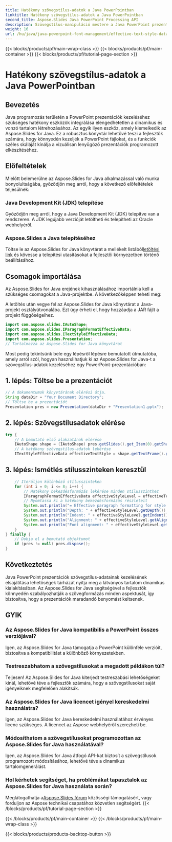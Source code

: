 ```yaml
---
title: Hatékony szövegstílus-adatok a Java PowerPointban
linktitle: Hatékony szövegstílus-adatok a Java PowerPointban
second_title: Aspose.Slides Java PowerPoint Processing API
description: Szövegstílus-manipuláció mestere a Java PowerPoint prezentációkban az Aspose.Slides for Java segítségével. A formázás dinamikus testreszabása a hatásos tartalomkészítés érdekében.
weight: 16
url: /hu/java/java-powerpoint-font-management/effective-text-style-data-java-powerpoint/
---
```


{{< blocks/products/pf/main-wrap-class >}}
{{< blocks/products/pf/main-container >}}
{{< blocks/products/pf/tutorial-page-section >}}

# Hatékony szövegstílus-adatok a Java PowerPointban

## Bevezetés
Java programozás területén a PowerPoint prezentációk kezeléséhez szükséges hatékony eszközök integrálása elengedhetetlen a dinamikus és vonzó tartalom létrehozásához. Az egyik ilyen eszköz, amely kiemelkedik az Aspose.Slides for Java. Ez a robusztus könyvtár lehetővé teszi a fejlesztők számára, hogy könnyedén kezeljék a PowerPoint fájlokat, és a funkciók széles skáláját kínálja a vizuálisan lenyűgöző prezentációk programozott elkészítéséhez.
## Előfeltételek
Mielőtt belemerülne az Aspose.Slides for Java alkalmazással való munka bonyolultságába, győződjön meg arról, hogy a következő előfeltételek teljesülnek:
### Java Development Kit (JDK) telepítése
Győződjön meg arról, hogy a Java Development Kit (JDK) telepítve van a rendszeren. A JDK legújabb verzióját letöltheti és telepítheti az Oracle webhelyéről.
### Aspose.Slides a Java telepítéséhez
 Töltse le az Aspose.Slides for Java könyvtárat a mellékelt listából[letöltési link](https://releases.aspose.com/slides/java/) és kövesse a telepítési utasításokat a fejlesztői környezetben történő beállításához.

## Csomagok importálása
Az Aspose.Slides for Java erejének kihasználásához importálnia kell a szükséges csomagokat a Java-projektbe. A következőképpen teheti meg:

A letöltés után vegye fel az Aspose.Slides for Java könyvtárat a Java-projekt osztályútvonalába. Ezt úgy érheti el, hogy hozzáadja a JAR fájlt a projekt függőségeihez.
```java
import com.aspose.slides.IAutoShape;
import com.aspose.slides.IParagraphFormatEffectiveData;
import com.aspose.slides.ITextStyleEffectiveData;
import com.aspose.slides.Presentation;
// Tartalmazza az Aspose.Slides for Java könyvtárat
```

Most pedig tekintsünk bele egy lépésről lépésre bemutatott útmutatóba, amely arról szól, hogyan használhatjuk ki az Aspose.Slides for Java-t a szövegstílus-adatok kezeléséhez egy PowerPoint-prezentációban:
## 1. lépés: Töltse be a prezentációt
```java
// A dokumentumok könyvtárának elérési útja.
String dataDir = "Your Document Directory";
// Töltse be a prezentációt
Presentation pres = new Presentation(dataDir + "Presentation1.pptx");
```
## 2. lépés: Szövegstílusadatok elérése
```java
try {
    // A bemutató első alakzatának elérése
    IAutoShape shape = (IAutoShape) pres.getSlides().get_Item(0).getShapes().get_Item(0);
    // A hatékony szövegstílus-adatok lekérése
    ITextStyleEffectiveData effectiveTextStyle = shape.getTextFrame().getTextFrameFormat().getTextStyle().getEffective();
```
## 3. lépés: Ismétlés stílusszinteken keresztül
```java
    // Iteráljon különböző stílusszinteken
    for (int i = 0; i <= 8; i++) {
        // Hatékony bekezdésformázás lekérése minden stílusszinthez
        IParagraphFormatEffectiveData effectiveStyleLevel = effectiveTextStyle.getLevel(i);
        // Nyomtassa ki a hatékony bekezdésformázás részleteit
        System.out.println("= Effective paragraph formatting for style level #" + i + " =");
        System.out.println("Depth: " + effectiveStyleLevel.getDepth());
        System.out.println("Indent: " + effectiveStyleLevel.getIndent());
        System.out.println("Alignment: " + effectiveStyleLevel.getAlignment());
        System.out.println("Font alignment: " + effectiveStyleLevel.getFontAlignment());
    }
} finally {
    // Dobja el a bemutató objektumot
    if (pres != null) pres.dispose();
}
```

## Következtetés
Java PowerPoint prezentációk szövegstílus-adatainak kezelésének elsajátítása lehetőségek tárházát nyitja meg a látványos tartalom dinamikus kialakításában. Az Aspose.Slides for Java segítségével a fejlesztők könnyedén szabályozhatják a szövegformázás minden aspektusát, így biztosítva, hogy a prezentációk maradandó benyomást keltsenek.
## GYIK
### Az Aspose.Slides for Java kompatibilis a PowerPoint összes verziójával?
Igen, az Aspose.Slides for Java támogatja a PowerPoint különféle verzióit, biztosítva a kompatibilitást a különböző környezetekben.
### Testreszabhatom a szövegstílusokat a megadott példákon túl?
Teljesen! Az Aspose.Slides for Java kiterjedt testreszabási lehetőségeket kínál, lehetővé téve a fejlesztők számára, hogy a szövegstílusokat saját igényeiknek megfelelően alakítsák.
### Az Aspose.Slides for Java licencet igényel kereskedelmi használatra?
Igen, az Aspose.Slides for Java kereskedelmi használatához érvényes licenc szükséges. A licencet az Aspose webhelyéről szerezheti be.
### Módosíthatom a szövegstílusokat programozottan az Aspose.Slides for Java használatával?
Igen, az Aspose.Slides for Java átfogó API-kat biztosít a szövegstílusok programozott módosításához, lehetővé téve a dinamikus tartalomgenerálást.
### Hol kérhetek segítséget, ha problémákat tapasztalok az Aspose.Slides for Java használata során?
 Meglátogathatja a[Aspose.Slides fórum](https://forum.aspose.com/c/slides/11) közösségi támogatásért, vagy forduljon az Aspose technikai csapatához közvetlen segítségért.
{{< /blocks/products/pf/tutorial-page-section >}}

{{< /blocks/products/pf/main-container >}}
{{< /blocks/products/pf/main-wrap-class >}}

{{< blocks/products/products-backtop-button >}}
